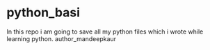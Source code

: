 # python_basi
In this repo i am going to save all my python files which i wrote while learning python.
author_mandeepkaur
